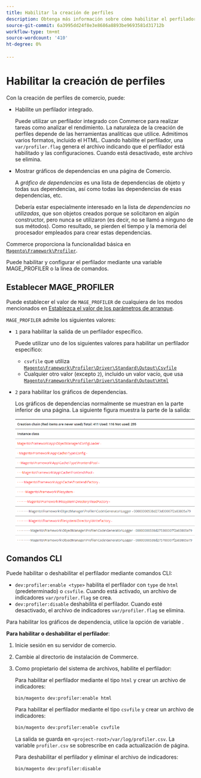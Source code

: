 ```yaml
---
title: Habilitar la creación de perfiles
description: Obtenga más información sobre cómo habilitar el perfilador MAGE para utilizarlo con sus herramientas analíticas.
source-git-commit: 6a3995dd24f8e3e8686a8893be9693581d31712b
workflow-type: tm+mt
source-wordcount: '410'
ht-degree: 0%

---
```



# Habilitar la creación de perfiles

Con la creación de perfiles de comercio, puede:

- Habilite un perfilador integrado.

   Puede utilizar un perfilador integrado con Commerce para realizar tareas como analizar el rendimiento. La naturaleza de la creación de perfiles depende de las herramientas analíticas que utilice. Admitimos varios formatos, incluido el HTML. Cuando habilite el perfilador, una `var/profiler.flag` genera el archivo indicando que el perfilador está habilitado y las configuraciones. Cuando está desactivado, este archivo se elimina.

- Mostrar gráficos de dependencias en una página de Comercio.

   A _gráfico de dependencias_ es una lista de dependencias de objeto y todas sus dependencias, así como todas las dependencias de esas dependencias, etc.

   Debería estar especialmente interesado en la lista de _dependencias no utilizadas_, que son objetos creados porque se solicitaron en algún constructor, pero nunca se utilizaron (es decir, no se llamó a ninguno de sus métodos). Como resultado, se pierden el tiempo y la memoria del procesador empleados para crear estas dependencias.

Commerce proporciona la funcionalidad básica en [`Magento\Framework\Profiler`][profiler].

Puede habilitar y configurar el perfilador mediante una variable MAGE_PROFILER o la línea de comandos.

## Establecer MAGE_PROFILER

Puede establecer el valor de `MAGE_PROFILER` de cualquiera de los modos mencionados en [Establezca el valor de los parámetros de arranque](../bootstrap/set-parameters.md).

`MAGE_PROFILER` admite los siguientes valores:

- `1` para habilitar la salida de un perfilador específico.

   Puede utilizar uno de los siguientes valores para habilitar un perfilador específico:

   - `csvfile` que utiliza [`Magento\Framework\Profiler\Driver\Standard\Output\Csvfile`][csvfile]
   - Cualquier otro valor (excepto `2`), incluido un valor vacío, que usa [`Magento\Framework\Profiler\Driver\Standard\Output\Html`][html]

- `2` para habilitar los gráficos de dependencias.

   Los gráficos de dependencias normalmente se muestran en la parte inferior de una página. La siguiente figura muestra la parte de la salida:

   ![Gráficos de dependencias](../../assets/configuration/depend-graphs.png)

## Comandos CLI

Puede habilitar o deshabilitar el perfilador mediante comandos CLI:

- `dev:profiler:enable <type>` habilita el perfilador con `type` de `html` (predeterminado) o `csvfile`. Cuando está activado, un archivo de indicadores `var/profiler.flag` se crea.
- `dev:profiler:disable` deshabilita el perfilador. Cuando esté desactivado, el archivo de indicadores `var/profiler.flag` se elimina.

Para habilitar los gráficos de dependencia, utilice la opción de variable .

**Para habilitar o deshabilitar el perfilador**:

1. Inicie sesión en su servidor de comercio.
1. Cambie al directorio de instalación de Commerce.
1. Como propietario del sistema de archivos, habilite el perfilador:

   Para habilitar el perfilador mediante el tipo `html` y crear un archivo de indicadores:

   ```bash
   bin/magento dev:profiler:enable html
   ```

   Para habilitar el perfilador mediante el tipo `csvfile` y crear un archivo de indicadores:

   ```bash
   bin/magento dev:profiler:enable csvfile
   ```

   La salida se guarda en `<project-root>/var/log/profiler.csv`. La variable `profiler.csv` se sobrescribe en cada actualización de página.

   Para deshabilitar el perfilador y eliminar el archivo de indicadores:

   ```bash
   bin/magento dev:profiler:disable
   ```

<!-- link definitions -->

[csvfile]: https://github.com/magento/magento2/blob/2.4/lib/internal/Magento/Framework/Profiler/Driver/Standard/Output/Csvfile.php
[html]: https://github.com/magento/magento2/blob/2.4/lib/internal/Magento/Framework/Profiler/Driver/Standard/Output/Html.php
[profiler]: https://github.com/magento/magento2/blob/2.4/lib/internal/Magento/Framework/Profiler.php
